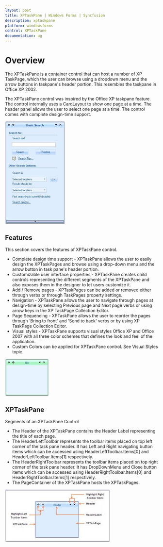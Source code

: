 ```yaml
---
layout: post
title: XPTaskPane | Windows Forms | Syncfusion
description: xptaskpane
platform: windowsforms
control: XPTaskPane 
documentation: ug
---
```


# Overview

The XPTaskPane is a container control that can host a number of XP TaskPage, which the user can browse using a dropdown menu and the arrow buttons in taskpane's header portion. This resembles the taskpane in Office XP 2002. 

The XPTaskPane control was inspired by the Office XP taskpane feature. The control internally uses a CardLayout to show one page at a time. The header panel allows the user to select one page at a time. The control comes with complete design-time support.

![](Overview_images/Overview_img1.jpeg)



## Features

This section covers the features of XPTaskPane control.

* Complete design time support - XPTaskPane allows the user to easily design the XPTaskPages and browse using a drop-down menu and the arrow button in task pane's header portion.
* Customizable user interface properties - XPTaskPane creates child controls representing the different segments of the XPTaskPane and also exposes them in the designer to let users customize it.
* Add / Remove pages - XPTaskPages can be added or removed either through verbs or through TaskPages property settings.
* Navigation - XPTaskPane allows the user to navigate through pages at design-time by selecting Previous page and Next page verbs or using arrow keys in the XP TaskPage Collection Editor.
* Page Sequencing - XPTaskPane allows the user to reorder the pages through 'Bring to front' and 'Send to back' verbs or by using XP TaskPage Collection Editor.
* Visual styles - XPTaskPane supports visual styles Office XP and Office 2007 with all three color schemes that defines the look and feel of the application.
* Custom Colors can be applied for XPTaskPane control. See Visual Styles topic.

![](Overview_images/Overview_img2.jpeg)



## XPTaskPane

Segments of an XPTaskPane Control

* The Header of the XPTaskPane contains the Header Label representing the title of each page.
* The HeaderLeftToolbar represents the toolbar items placed on top left corner of the task pane header. It has Left and Right navigating button items which can be accessed using HeaderLeftToolbar.Items[0] and HeaderLeftToolbar.Items[1] respectively.
* The HeaderRightToolbar represents the toolbar items placed on top right corner of the task pane header. It has DropDownMenu and Close button items which can be accessed using HeaderRightToolbar.Items[0] and HeaderRightToolbar.Items[1] respectively.
* The PageContainer of the XPTaskPane hosts the XPTaskPages.



![](Overview_images/Overview_img3.jpeg)



